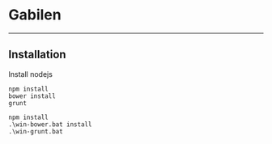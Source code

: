 # Gabilen

----

## Installation

Install nodejs

```shell Unix
npm install
bower install
grunt
```

```shell Windows
npm install
.\win-bower.bat install
.\win-grunt.bat
```